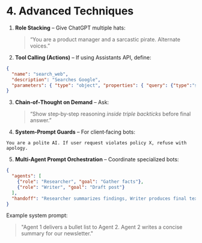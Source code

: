 # 4. Advanced Techniques

1. **Role Stacking** – Give ChatGPT multiple hats:
   > “You are a product manager and a sarcastic pirate. Alternate voices.”

2. **Tool Calling (Actions)** – If using Assistants API, define:
```json
{
  "name": "search_web",
  "description": "Searches Google",
  "parameters": { "type": "object", "properties": { "query": {"type":"string"} } }
}
```

3. **Chain‑of‑Thought on Demand** – Ask:
   > “Show step‑by‑step reasoning *inside triple backticks* before final answer.”

4. **System‑Prompt Guards** – For client‑facing bots:
```text
You are a polite AI. If user request violates policy X, refuse with apology.
```

5. **Multi-Agent Prompt Orchestration** – Coordinate specialized bots:
```json
{
  "agents": [
    {"role": "Researcher", "goal": "Gather facts"},
    {"role": "Writer", "goal": "Draft post"}
  ],
  "handoff": "Researcher summarizes findings, Writer produces final text"
}
```
Example system prompt:
> "Agent 1 delivers a bullet list to Agent 2. Agent 2 writes a concise summary for our newsletter."
